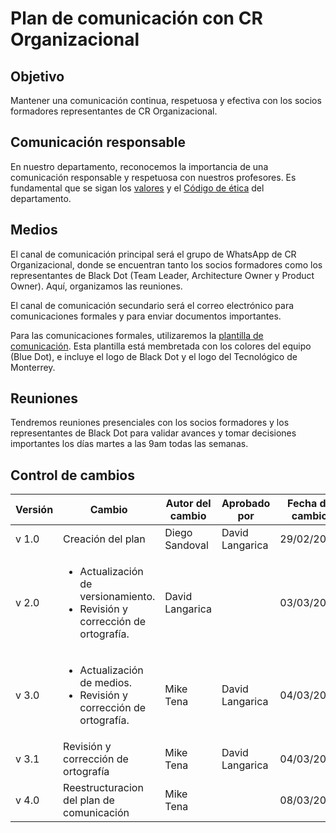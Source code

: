 # Plan de comunicación con CR Organizacional

## Objetivo

Mantener una comunicación continua, respetuosa y efectiva con los socios formadores representantes de CR Organizacional.

## Comunicación responsable

En nuestro departamento, reconocemos la importancia de una comunicación responsable y respetuosa con nuestros profesores. Es fundamental que se sigan los [valores](https://github.com/Black-Dot-2024/docs/wiki/Misión,-Visión,-Valores-y-Objetivos:) y el [Código de ética](www.blackdot/codigoEtica) del departamento.

## Medios

El canal de comunicación principal será el grupo de WhatsApp de CR Organizacional, donde se encuentran tanto los socios formadores como los representantes de Black Dot (Team Leader, Architecture Owner y Product Owner). Aquí, organizamos las reuniones.

El canal de comunicación secundario será el correo electrónico para comunicaciones formales y para enviar documentos importantes.


Para las comunicaciones formales, utilizaremos la [plantilla de comunicación](https://docs.google.com/document/d/1eO7YG_qw98ETbj0fJPgfsT9RfVy2-64SvPJLLYbAQnA/edit?usp=sharing). Esta plantilla está membretada con los colores del equipo (Blue Dot), e incluye el logo de Black Dot y el logo del Tecnológico de Monterrey.

## Reuniones

Tendremos reuniones presenciales con los socios formadores y los representantes de Black Dot para validar avances y tomar decisiones importantes los días martes a las 9am todas las semanas.


## Control de cambios

| Versión | Cambio                                                                                             | Autor del cambio | Aprobado por    | Fecha de cambio |
| ------- | -------------------------------------------------------------------------------------------------- | ---------------- | --------------- | --------------- |
| v 1.0   | Creación del plan                                                                                  | Diego Sandoval   | David Langarica | 29/02/2024      |
| v 2.0   | <ul> <li>Actualización de versionamiento.</li> <li>Revisión y corrección de ortografía.</li> </ul> | David Langarica  |                 | 03/03/2024      |
| v 3.0   | <ul> <li>Actualización de medios.</li> <li>Revisión y corrección de ortografía.</li> </ul>         | Mike Tena        | David Langarica | 04/03/2024      |
| v 3.1   | Revisión y corrección de ortografía                                                                | Mike Tena        | David Langarica | 04/03/2024      |
| v 4.0   | Reestructuracion del plan de comunicación                                                          | Mike Tena        |                 | 08/03/2024      |

